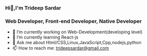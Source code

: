 ### Hi👋,I'm Trideep Sardar
### Web Developer, Front-end Developer, Native Developer

- 🔭 I’m currently working on Web-Development(developing level)
- 🌱 I’m currently learning React-js
- 💬 Ask me about Html/CSS,Linux,JavaScript,Cpp,nodejs,python
- 📫 How to reach me: trideepsardar@gmail.com
